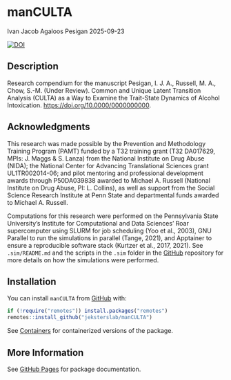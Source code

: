 manCULTA
================
Ivan Jacob Agaloos Pesigan
2025-09-23

<!-- README.md is generated from .setup/readme/README.Rmd. Please edit that file -->

<!-- badges: start -->

[![DOI](https://zenodo.org/badge/DOI/10.0000/0000000000.svg)](https://doi.org/10.0000/0000000000)
<!-- badges: end -->

## Description

Research compendium for the manuscript Pesigan, I. J. A., Russell, M.
A., Chow, S.-M. (Under Review). Common and Unique Latent Transition
Analysis (CULTA) as a Way to Examine the Trait-State Dynamics of Alcohol
Intoxication. <https://doi.org/10.0000/0000000000>.

## Acknowledgments

This research was made possible by the Prevention and Methodology
Training Program (PAMT) funded by a T32 training grant (T32 DA017629,
MPIs: J. Maggs & S. Lanza) from the National Institute on Drug Abuse
(NIDA); the National Center for Advancing Translational Sciences grant
UL1TR002014-06; and pilot mentoring and professional development awards
through P50DA039838 awarded to Michael A. Russell (National Institute on
Drug Abuse, PI: L. Collins), as well as support from the Social Science
Research Institute at Penn State and departmental funds awarded to
Michael A. Russell.

Computations for this research were performed on the Pennsylvania State
University’s Institute for Computational and Data Sciences’ Roar
supercomputer using SLURM for job scheduling (Yoo et al., 2003), GNU
Parallel to run the simulations in parallel (Tange, 2021), and Apptainer
to ensure a reproducible software stack (Kurtzer et al., 2017, 2021).
See `.sim/README.md` and the scripts in the `.sim` folder in the
[GitHub](https://github.com/jeksterslab/manCULTA) repository for more
details on how the simulations were performed.

## Installation

You can install `manCULTA` from
[GitHub](https://github.com/jeksterslab/manCULTA) with:

``` r
if (!require("remotes")) install.packages("remotes")
remotes::install_github("jeksterslab/manCULTA")
```

See
[Containers](https://jeksterslab.github.io/manCULTA/articles/containers.html)
for containerized versions of the package.

## More Information

See [GitHub Pages](https://jeksterslab.github.io/manCULTA/index.html)
for package documentation.
